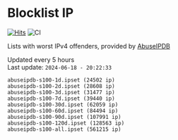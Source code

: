 # Blocklist IP

[![Hits](https://hits.seeyoufarm.com/api/count/incr/badge.svg?url=https%3A%2F%2Fgithub.com%2Fborestad%2Fblocklist-ip%2F&count_bg=%2379C83D&title_bg=%23555555&icon=&icon_color=%23E7E7E7&title=hits&edge_flat=false)](https://hits.seeyoufarm.com)  ![CI](https://img.shields.io/github/workflow/status/borestad/blocklist-ip/CI?style=flat-square)

Lists with worst IPv4 offenders, provided by [AbuseIPDB](https://www.abuseipdb.com/)

<!-- FOOTER-PLACEHOLDER -->
Updated every 5 hours<br>
Last update: `2024-06-18 - 20:22:33`
```
abuseipdb-s100-1d.ipset (24502 ip)
abuseipdb-s100-2d.ipset (28608 ip)
abuseipdb-s100-3d.ipset (31477 ip)
abuseipdb-s100-7d.ipset (39440 ip)
abuseipdb-s100-30d.ipset (62059 ip)
abuseipdb-s100-60d.ipset (84494 ip)
abuseipdb-s100-90d.ipset (107991 ip)
abuseipdb-s100-120d.ipset (128563 ip)
abuseipdb-s100-all.ipset (561215 ip)
```
